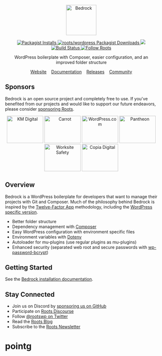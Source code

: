 <p align="center">
  <a href="https://roots.io/bedrock/">
    <img alt="Bedrock" src="https://cdn.roots.io/app/uploads/logo-bedrock.svg" height="100">
  </a>
</p>

<p align="center">
  <a href="https://packagist.org/packages/roots/bedrock">
    <img alt="Packagist Installs" src="https://img.shields.io/packagist/dt/roots/bedrock?label=projects%20created&colorB=2b3072&colorA=525ddc&style=flat-square">
  </a>

  <a href="https://packagist.org/packages/roots/wordpress">
    <img alt="roots/wordpress Packagist Downloads" src="https://img.shields.io/packagist/dt/roots/wordpress?label=roots%2Fwordpress%20downloads&logo=roots&logoColor=white&colorB=2b3072&colorA=525ddc&style=flat-square">
  </a>
  
  <img src="https://img.shields.io/badge/dynamic/json.svg?url=https://raw.githubusercontent.com/roots/bedrock/master/composer.json&label=wordpress&logo=roots&logoColor=white&query=$.require[%22roots/wordpress%22]&colorB=2b3072&colorA=525ddc&style=flat-square">

  <a href="https://github.com/roots/bedrock/actions/workflows/ci.yml">
    <img alt="Build Status" src="https://img.shields.io/github/actions/workflow/status/roots/bedrock/ci.yml?branch=master&logo=github&label=CI&style=flat-square">
  </a>

  <a href="https://twitter.com/rootswp">
    <img alt="Follow Roots" src="https://img.shields.io/badge/follow%20@rootswp-1da1f2?logo=twitter&logoColor=ffffff&message=&style=flat-square">
  </a>
</p>

<p align="center">WordPress boilerplate with Composer, easier configuration, and an improved folder structure</p>

<p align="center">
  <a href="https://roots.io/bedrock/">Website</a> &nbsp;&nbsp; <a href="https://roots.io/bedrock/docs/installation/">Documentation</a> &nbsp;&nbsp; <a href="https://github.com/roots/bedrock/releases">Releases</a> &nbsp;&nbsp; <a href="https://discourse.roots.io/">Community</a>
</p>

## Sponsors

Bedrock is an open source project and completely free to use. If you've benefited from our projects and would like to support our future endeavors, please consider [sponsoring Roots](https://github.com/sponsors/roots).

<div align="center">
<a href="https://k-m.com/"><img src="https://cdn.roots.io/app/uploads/km-digital.svg" alt="KM Digital" width="120" height="90"></a> <a href="https://carrot.com/"><img src="https://cdn.roots.io/app/uploads/carrot.svg" alt="Carrot" width="120" height="90"></a> <a href="https://wordpress.com/"><img src="https://cdn.roots.io/app/uploads/wordpress.svg" alt="WordPress.com" width="120" height="90"></a> <a href="https://pantheon.io/"><img src="https://cdn.roots.io/app/uploads/pantheon.svg" alt="Pantheon" width="120" height="90"></a> <a href="https://worksitesafety.ca/careers/"><img src="https://cdn.roots.io/app/uploads/worksite-safety.svg" alt="Worksite Safety" width="120" height="90"></a> <a href="https://www.copiadigital.com/"><img src="https://cdn.roots.io/app/uploads/copia-digital.svg" alt="Copia Digital" width="120" height="90"></a> 
</div>

## Overview

Bedrock is a WordPress boilerplate for developers that want to manage their projects with Git and Composer. Much of the philosophy behind Bedrock is inspired by the [Twelve-Factor App](http://12factor.net/) methodology, including the [WordPress specific version](https://roots.io/twelve-factor-wordpress/).

- Better folder structure
- Dependency management with [Composer](https://getcomposer.org)
- Easy WordPress configuration with environment specific files
- Environment variables with [Dotenv](https://github.com/vlucas/phpdotenv)
- Autoloader for mu-plugins (use regular plugins as mu-plugins)
- Enhanced security (separated web root and secure passwords with [wp-password-bcrypt](https://github.com/roots/wp-password-bcrypt))

## Getting Started

See the [Bedrock installation documentation](https://roots.io/bedrock/docs/installation/).

## Stay Connected

- Join us on Discord by [sponsoring us on GitHub](https://github.com/sponsors/roots)
- Participate on [Roots Discourse](https://discourse.roots.io/)
- Follow [@rootswp on Twitter](https://twitter.com/rootswp)
- Read the [Roots Blog](https://roots.io/blog/)
- Subscribe to the [Roots Newsletter](https://roots.io/newsletter/)
# pointg
